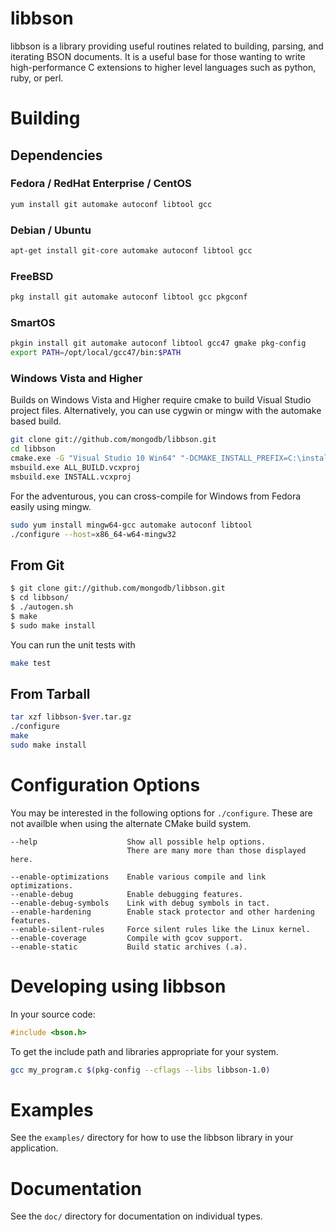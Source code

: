 # libbson

libbson is a library providing useful routines related to building, parsing,
and iterating BSON documents.  It is a useful base for those wanting to write
high-performance C extensions to higher level languages such as python, ruby,
or perl.


# Building

## Dependencies

### Fedora / RedHat Enterprise / CentOS

```sh
yum install git automake autoconf libtool gcc
```

### Debian / Ubuntu

```sh
apt-get install git-core automake autoconf libtool gcc
```

### FreeBSD

```sh
pkg install git automake autoconf libtool gcc pkgconf
```

### SmartOS

```sh
pkgin install git automake autoconf libtool gcc47 gmake pkg-config
export PATH=/opt/local/gcc47/bin:$PATH
```

### Windows Vista and Higher

Builds on Windows Vista and Higher require cmake to build Visual Studio project files.
Alternatively, you can use cygwin or mingw with the automake based build.

```sh
git clone git://github.com/mongodb/libbson.git
cd libbson
cmake.exe -G "Visual Studio 10 Win64" "-DCMAKE_INSTALL_PREFIX=C:\install\path"
msbuild.exe ALL_BUILD.vcxproj
msbuild.exe INSTALL.vcxproj
```

For the adventurous, you can cross-compile for Windows from Fedora easily using mingw.

```sh
sudo yum install mingw64-gcc automake autoconf libtool
./configure --host=x86_64-w64-mingw32
```

## From Git

```sh
$ git clone git://github.com/mongodb/libbson.git
$ cd libbson/
$ ./autogen.sh
$ make
$ sudo make install
```

You can run the unit tests with

```sh
make test
```

## From Tarball

```sh
tar xzf libbson-$ver.tar.gz
./configure
make
sudo make install
```

# Configuration Options

You may be interested in the following options for `./configure`.
These are not availble when using the alternate CMake build system.

```
--help                    Show all possible help options.
                          There are many more than those displayed here.

--enable-optimizations    Enable various compile and link optimizations.
--enable-debug            Enable debugging features.
--enable-debug-symbols    Link with debug symbols in tact.
--enable-hardening        Enable stack protector and other hardening features.
--enable-silent-rules     Force silent rules like the Linux kernel.
--enable-coverage         Compile with gcov support.
--enable-static           Build static archives (.a).
```

# Developing using libbson

In your source code:

```c
#include <bson.h>
```

To get the include path and libraries appropriate for your system.

```sh
gcc my_program.c $(pkg-config --cflags --libs libbson-1.0)
```

# Examples

See the `examples/` directory for how to use the libbson library in your
application.

# Documentation

See the `doc/` directory for documentation on individual types.

